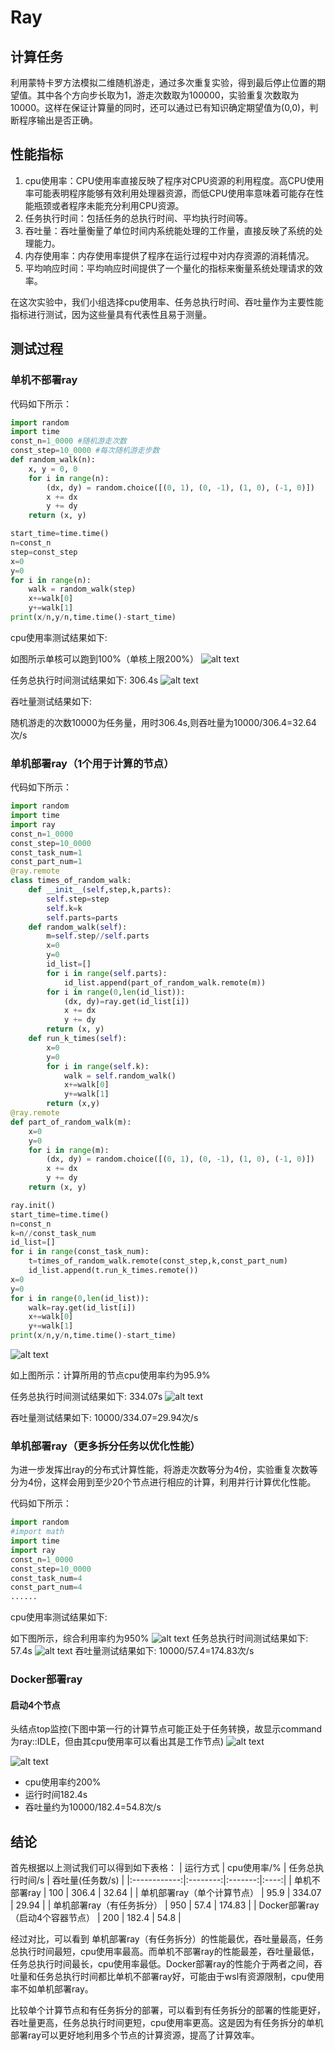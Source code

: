 # Ray
## 计算任务
利用蒙特卡罗方法模拟二维随机游走，通过多次重复实验，得到最后停止位置的期望值。其中各个方向步长取为1，游走次数取为100000，实验重复次数取为10000。这样在保证计算量的同时，还可以通过已有知识确定期望值为(0,0)，判断程序输出是否正确。
## 性能指标
1. cpu使用率：CPU使用率直接反映了程序对CPU资源的利用程度。高CPU使用率可能表明程序能够有效利用处理器资源，而低CPU使用率意味着可能存在性能瓶颈或者程序未能充分利用CPU资源。
2. 任务执行时间：包括任务的总执行时间、平均执行时间等。
3. 吞吐量：吞吐量衡量了单位时间内系统能处理的工作量，直接反映了系统的处理能力。
4. 内存使用率：内存使用率提供了程序在运行过程中对内存资源的消耗情况。
5. 平均响应时间：平均响应时间提供了一个量化的指标来衡量系统处理请求的效率。

在这次实验中，我们小组选择cpu使用率、任务总执行时间、吞吐量作为主要性能指标进行测试，因为这些量具有代表性且易于测量。
## 测试过程
### 单机不部署ray
代码如下所示：
```python
import random
import time
const_n=1_0000 #随机游走次数
const_step=10_0000 #每次随机游走步数
def random_walk(n):
    x, y = 0, 0
    for i in range(n):
        (dx, dy) = random.choice([(0, 1), (0, -1), (1, 0), (-1, 0)])
        x += dx
        y += dy
    return (x, y)

start_time=time.time()
n=const_n
step=const_step
x=0
y=0
for i in range(n):
    walk = random_walk(step)
    x+=walk[0]
    y+=walk[1]
print(x/n,y/n,time.time()-start_time)

```
cpu使用率测试结果如下:

如图所示单核可以跑到100%（单核上限200%）
![alt text](image.png)

任务总执行时间测试结果如下: 306.4s
![alt text](image-1.png)

吞吐量测试结果如下: 

随机游走的次数10000为任务量，用时306.4s,则吞吐量为10000/306.4=32.64次/s


### 单机部署ray（1个用于计算的节点）
代码如下所示：
```python
import random
import time
import ray
const_n=1_0000
const_step=10_0000
const_task_num=1
const_part_num=1
@ray.remote
class times_of_random_walk:
    def __init__(self,step,k,parts):
        self.step=step
        self.k=k
        self.parts=parts
    def random_walk(self):
        m=self.step//self.parts
        x=0
        y=0
        id_list=[]
        for i in range(self.parts):
            id_list.append(part_of_random_walk.remote(m))
        for i in range(0,len(id_list)):
            (dx, dy)=ray.get(id_list[i])
            x += dx
            y += dy
        return (x, y)
    def run_k_times(self):
        x=0
        y=0
        for i in range(self.k):
            walk = self.random_walk()
            x+=walk[0]
            y+=walk[1]
        return (x,y)
@ray.remote
def part_of_random_walk(m):
    x=0
    y=0
    for i in range(m):
        (dx, dy) = random.choice([(0, 1), (0, -1), (1, 0), (-1, 0)])
        x += dx
        y += dy
    return (x, y)

ray.init()
start_time=time.time()
n=const_n
k=n//const_task_num
id_list=[]
for i in range(const_task_num):
    t=times_of_random_walk.remote(const_step,k,const_part_num)
    id_list.append(t.run_k_times.remote())
x=0
y=0
for i in range(0,len(id_list)):
    walk=ray.get(id_list[i])
    x+=walk[0]
    y+=walk[1]
print(x/n,y/n,time.time()-start_time)
```

![alt text](image-12.png)

如上图所示：计算所用的节点cpu使用率约为95.9%

任务总执行时间测试结果如下: 334.07s
![alt text](image-13.png)

吞吐量测试结果如下:
10000/334.07=29.94次/s


### 单机部署ray（更多拆分任务以优化性能）
为进一步发挥出ray的分布式计算性能，将游走次数等分为4份，实验重复次数等分为4份，这样会用到至少20个节点进行相应的计算，利用并行计算优化性能。

代码如下所示：
```python
import random
#import math
import time
import ray
const_n=1_0000
const_step=10_0000
const_task_num=4
const_part_num=4
......
```
cpu使用率测试结果如下:

如下图所示，综合利用率约为950%
![alt text](image-3.png)
任务总执行时间测试结果如下: 
57.4s
![alt text](image-4.png)
吞吐量测试结果如下:
10000/57.4=174.83次/s

### Docker部署ray

#### 启动4个节点
头结点top监控(下图中第一行的计算节点可能正处于任务转换，故显示command为ray::IDLE，但由其cpu使用率可以看出其是工作节点)
![alt text](image-10.png)

![alt text](image-11.png)

- cpu使用率约200%
- 运行时间182.4s
- 吞吐量约为10000/182.4=54.8次/s

## 结论
首先根据以上测试我们可以得到如下表格：
| 运行方式 | cpu使用率/% | 任务总执行时间/s | 吞吐量(任务数/s) |
|:------------:|:--------:|:-------:|:----:|
| 单机不部署ray  |  100  |   306.4  |      32.64   |
| 单机部署ray（单个计算节点）  |  95.9  |   334.07  |      29.94   |
| 单机部署ray（有任务拆分）  | 950  |   57.4  |      174.83   |
| Docker部署ray （启动4个容器节点） |   200  |   182.4  |      54.8   |

经过对比，可以看到 单机部署ray（有任务拆分）的性能最优，吞吐量最高，任务总执行时间最短，cpu使用率最高。而单机不部署ray的性能最差，吞吐量最低，任务总执行时间最长，cpu使用率最低。Docker部署ray的性能介于两者之间，吞吐量和任务总执行时间都比单机不部署ray好，可能由于wsl有资源限制，cpu使用率不如单机部署ray。

比较单个计算节点和有任务拆分的部署，可以看到有任务拆分的部署的性能更好，吞吐量更高，任务总执行时间更短，cpu使用率更高。这是因为有任务拆分的单机部署ray可以更好地利用多个节点的计算资源，提高了计算效率。